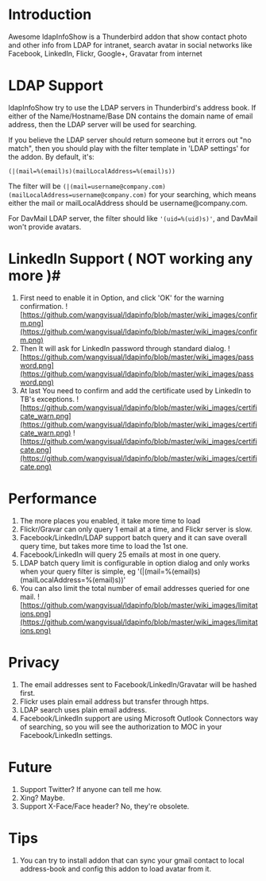 # Introduction #
Awesome ldapInfoShow is a Thunderbird addon that show contact photo and other info from LDAP for intranet, search avatar in social networks like Facebook, LinkedIn, Flickr, Google+, Gravatar from internet

# LDAP Support #
ldapInfoShow try to use the LDAP servers in Thunderbird's address book. If either of the Name/Hostname/Base DN contains the domain name of email address, then the LDAP server will be used for searching.
    
If you believe the LDAP server should return someone but it errors out "no match", then you should play with the  filter template in 'LDAP settings' for the addon. By default, it's:

`(|(mail=%(email)s)(mailLocalAddress=%(email)s))`

The filter will be `(|(mail=username@company.com)(mailLocalAddress=username@company.com)` for your searching, which means either the mail or mailLocalAddress should be username<span></span>@company.com.

For DavMail LDAP server, the filter should like `'(uid=%(uid)s)'`, and DavMail won't provide avatars.

# LinkedIn Support ( NOT working any more )#
  1. First need to enable it in Option, and click 'OK' for the warning confirmation. ![https://github.com/wangvisual/ldapinfo/blob/master/wiki_images/confirm.png](https://github.com/wangvisual/ldapinfo/blob/master/wiki_images/confirm.png)
  1. Then It will ask for LinkedIn password through standard dialog. ![https://github.com/wangvisual/ldapinfo/blob/master/wiki_images/password.png](https://github.com/wangvisual/ldapinfo/blob/master/wiki_images/password.png)
  1. At last You need to confirm and add the certificate used by LinkedIn to TB's exceptions. ![https://github.com/wangvisual/ldapinfo/blob/master/wiki_images/certificate_warn.png](https://github.com/wangvisual/ldapinfo/blob/master/wiki_images/certificate_warn.png) ![https://github.com/wangvisual/ldapinfo/blob/master/wiki_images/certificate.png](https://github.com/wangvisual/ldapinfo/blob/master/wiki_images/certificate.png)

# Performance #
  1. The more places you enabled, it take more time to load
  1. Flickr/Gravar can only query 1 email at a time, and Flickr server is slow.
  1. Facebook/LinkedIn/LDAP support batch query and it can save overall query time, but takes more time to load the 1st one.
  1. Facebook/LinkedIn will query 25 emails at most in one query.
  1. LDAP batch query limit is configurable in option dialog and only works when your query filter is simple, eg '(|(mail=%(email)s)(mailLocalAddress=%(email)s))'
  1. You can also limit the total number of email addresses queried for one mail.
![https://github.com/wangvisual/ldapinfo/blob/master/wiki_images/limitations.png](https://github.com/wangvisual/ldapinfo/blob/master/wiki_images/limitations.png)

# Privacy #
  1. The email addresses sent to Facebook/LinkedIn/Gravatar will be hashed first.
  1. Flickr uses plain email address but transfer through https.
  1. LDAP search uses plain email address.
  1. Facebook/LinkedIn support are using Microsoft Outlook Connectors way of searching, so you will see the authorization to MOC in your Facebook/LinkedIn settings.

# Future #
  1. Support Twitter? If anyone can tell me how.
  1. Xing? Maybe.
  1. Support X-Face/Face header? No, they're obsolete.

# Tips #
  1. You can try to install addon that can sync your gmail contact to local address-book and config this addon to load avatar from it.
